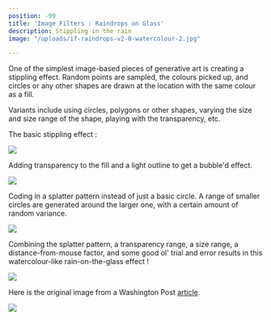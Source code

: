 ```yaml
---
position: -99
title: 'Image Filters : Raindrops on Glass'
description: Stippling in the rain
image: "/uploads/if-raindrops-v2-0-watercolour-2.jpg"

---
```

One of the simplest image-based pieces of generative art is creating a stippling effect. Random points are sampled, the colours picked up, and circles or any other shapes are drawn at the location with the same colour as a fill.

Variants include using circles, polygons or other shapes, varying the size and size range of the shape, playing with the transparency, etc.

The basic stippling effect :

![](/uploads/basic-stipple.jpg)

Adding transparency to the fill and a light outline to get a bubble'd effect.

![](/uploads/bubble-effect.jpg)

Coding in a splatter pattern instead of just a basic circle. A range of smaller circles are generated around the larger one, with a certain amount of random variance.

![](/uploads/if-raindrops-1.jpg)

Combining the splatter pattern, a transparency range, a size range, a distance-from-mouse factor, and some good ol' trial and error results in this watercolour-like rain-on-the-glass effect !

![](/uploads/if-raindrops-v2-0-watercolour-2.jpg)

Here is the original image from a Washington Post [article](https://www.washingtonpost.com/opinions/trump-changed-his-tune-on-elephant-trophy-hunting-but-will-he-stop-there/2017/11/20/679a8c48-cbe7-11e7-aa96-54417592cf72_story.html).

![](/uploads/ele2.jpg)